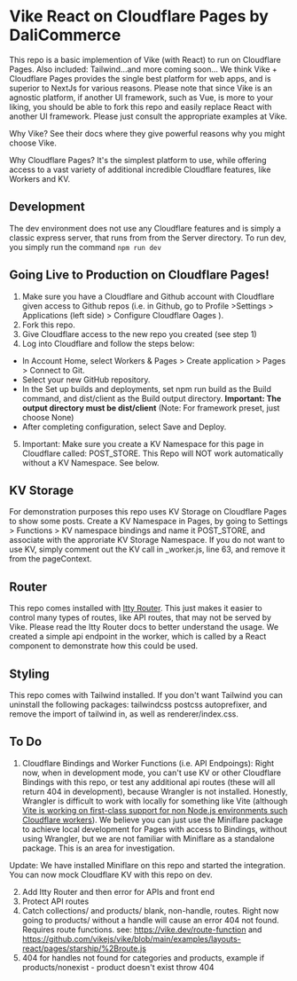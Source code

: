 # Vike React on Cloudflare Pages by DaliCommerce
This repo is a basic implemention of Vike (with React) to run on Cloudflare Pages. Also included: Tailwind...and more coming soon... We think Vike + Cloudflare Pages provides the single best platform for web apps, and is superior to NextJs for various reasons. Please note that since Vike is an agnostic platform, if another UI framework, such as Vue, is more to your liking, you should be able to fork this repo and easily replace React with another UI framework. Please just consult the appropriate examples at Vike.

Why Vike? See their docs where they give powerful reasons why you might choose Vike.

Why Cloudflare Pages? It's the simplest platform to use, while offering access to a vast variety of additional incredible Cloudflare features, like Workers and KV.

## Development
The dev environment does not use any Cloudflare features and is simply a classic express server, that runs from from the Server directory. To run dev, you simply run the command `npm run dev`

## Going Live to Production on Cloudflare Pages!
1. Make sure you have a Cloudflare and Github account with Cloudflare given access to Github repos (i.e. in Github, go to Profile >Settings > Applications (left side) > Configure Cloudflare Oages ).
2. Fork this repo.
3. Give Cloudflare access to the new repo you created (see step 1)
4. Log into Cloudflare and follow the steps below:
- In Account Home, select Workers & Pages > Create application > Pages > Connect to Git.
- Select your new GitHub repository.
- In the Set up builds and deployments, set npm run build as the Build command, and dist/client as the Build output directory. **Important: The output directory must be dist/client**  (Note: For framework preset, just choose None)
- After completing configuration, select Save and Deploy.
5. Important: Make sure you create a KV Namespace for this page in Cloudflare called: POST_STORE. This Repo will NOT work automatically without a KV Namespace. See below.

## KV Storage
For demonstration purposes this repo uses KV Storage on Cloudflare Pages to show some posts. Create a KV Namespace in Pages, by going to Settings > Functions > KV namespace bindings and name it POST_STORE, and associate with the approriate KV Storage Namespace. If you do not want to use KV, simply comment out the KV call in _worker.js, line 63, and remove it from the pageContext. 

## Router
This repo comes installed with [Itty Router](https://itty.dev/itty-router). This just makes it easier to control many types of routes, like API routes, that may not be served by Vike. Please read the Itty Router docs to better understand the usage. We created a simple api endpoint in the worker, which is called by a React component to demonstrate how this could be used.

## Styling
This repo comes with Tailwind installed. If you don't want Tailwind you can uninstall the following packages: tailwindcss postcss autoprefixer, and remove the import of tailwind in, as well as renderer/index.css.


## To Do
1. Cloudflare Bindings and Worker Functions (i.e. API Endpoings): Right now, when in development mode, you can't use KV or other Cloudflare Bindings with this repo, or test any additional api routes (these will all return 404 in development), because Wrangler is not installed. Honestly, Wrangler is difficult to work with locally for something like Vite (although [Vite is working on first-class support for non Node.js environments such Cloudflare workers](https://github.com/vitejs/vite/discussions/14288)). We believe you can just use the Miniflare package to achieve local development for Pages with access to Bindings, without using Wrangler, but we are not familiar with Miniflare as a standalone package. This is an area for investigation.

Update: We have installed Miniflare on this repo and started the integration. You can now mock Cloudflare KV with this repo on dev.

2. Add Itty Router and then error for APIs and front end
3. Protect API routes
4. Catch collections/ and products/ blank, non-handle, routes. Right now going to products/ without a handle will cause an error 404 not found. Requires route functions. see: https://vike.dev/route-function and https://github.com/vikejs/vike/blob/main/examples/layouts-react/pages/starship/%2Broute.js
5. 404 for handles not found for categories and products, example if products/nonexist - product doesn't exist throw 404